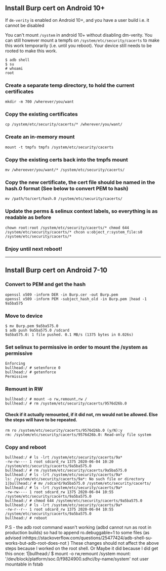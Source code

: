 
## Install Burp cert on Android 10+ 

If `dm-verity` is enabled on Android 10+, and you have a user build i.e. it cannot be disabled 

You can't mount `/system` in android 10+ without disabling dm-verity. You can still however mount a tempfs on `/system/etc/security/cacerts` to make this work temporarily (i.e. until you reboot). Your device still needs to be rooted to make this work.

```
$ adb shell
$ su
# whoami
root
```

### Create a separate temp directory, to hold the current certificates 

`mkdir -m 700 /wherever/you/want
`

### Copy the existing certificates

`cp /system/etc/security/cacerts/* /wherever/you/want/
`

### Create an in-memory mount

`mount -t tmpfs tmpfs /system/etc/security/cacerts
`

### Copy the existing certs back into the tmpfs mount

`mv /whereever/you/want/* /system/etc/security/cacerts/
`

### Copy the new certificate, the cert file should be named in the hash.0 format (See below to convert PEM to hash)

`mv /path/to/cert/hash.0 /system/etc/security/cacerts/
`

### Update the perms & selinux context labels, so everything is as readable as before

`
chown root:root /system/etc/security/cacerts/*
chmod 644 /system/etc/security/cacerts/*
chcon u:object_r:system_file:s0 /system/etc/security/cacerts/*
`

### Enjoy until next reboot! 

-----------------------------------------------------------------------------------------------


## Install Burp cert on Android 7-10 

### Convert to PEM and get the hash

```
openssl x509 -inform DER -in Burp.cer -out Burp.pem
openssl x509 -inform PEM -subject_hash_old -in Burp.pem |head -1
9a5ba575
```

### Move to device

```
$ mv Burp.pem 9a5ba575.0
$ adb push 9a5ba575.0 /sdcard
9a5ba575.0: 1 file pushed. 0.1 MB/s (1375 bytes in 0.026s)
```

### Set selinux to permissive in order to mount the /system as permissive

```bullhead:/ # getenforce
Enforcing
bullhead:/ # setenforce 0
bullhead:/ # getenforce                                                                                                                                               
Permissive
```

### Remount in RW

```
bullhead:/ # mount -o rw,remount,rw /
bullhead:/ # rm /system/etc/security/cacerts/9576d26b.0                                                                                                             

```

#### Check if it actually remounted, if it did not, rm would not be allowed. Else the steps will have to be repeated.

```
rm ro /system/etc/security/cacerts/9576d26b.0 (y/N):y
rm: /system/etc/security/cacerts/9576d26b.0: Read-only file system
```

### Copy and reboot

```
bullhead:/ # ls -lrt /system/etc/security/cacerts/9a*
-rw-rw---- 1 root sdcard_rw 1375 2020-06-04 10:20 /system/etc/security/cacerts/9a5ba575.0
bullhead:/ # rm /system/etc/security/cacerts/9a5ba575.0
bullhead:/ # ls -lrt /system/etc/security/cacerts/9a*                                                                                                                 
ls: /system/etc/security/cacerts/9a*: No such file or directory
1|bullhead:/ # mv /sdcard/9a5ba575.0 /system/etc/security/cacerts/                                                                                                    
bullhead:/ # ls -lrt /system/etc/security/cacerts/9a*                                                                                                                 
-rw-rw---- 1 root sdcard_rw 1375 2020-06-04 10:55 /system/etc/security/cacerts/9a5ba575.0
bullhead:/ # chmod 644 /system/etc/security/cacerts/9a5ba575.0
bullhead:/ # ls -lrt /system/etc/security/cacerts/9a*                                                                                                                 
-rw-r--r-- 1 root sdcard_rw 1375 2020-06-04 10:55 /system/etc/security/cacerts/9a5ba575.0
bullhead:/ # reboot
```

P.S - the adb root command wasn't working (adbd cannot run as root in production builds) so had to append ro.debuggable=1 to some files (as advised inhttps://stackoverflow.com/questions/25477424/adb-shell-su-works-but-adb-root-does-not ) 
These changes should not affect the above steps because I worked on the root shell.  Or Maybe it did because I did get this once:
1|bullhead:/ $ mount -o rw,remount /system
mount: '/dev/block/platform/soc.0/f9824900.sdhci/by-name/system' not user mountable in fstab






